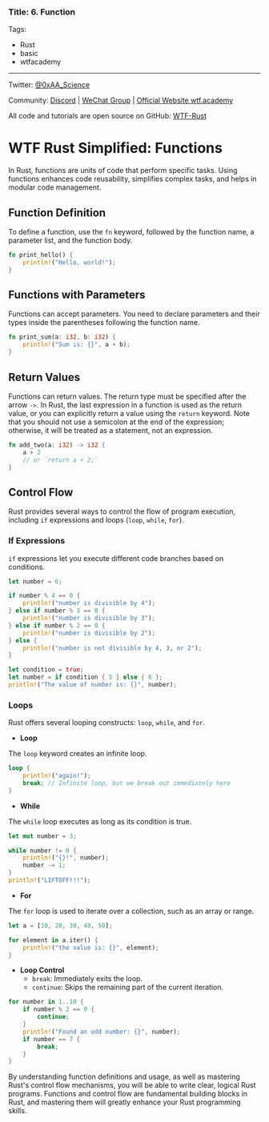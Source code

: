 ### Title: 6. Function

Tags:
- Rust
- basic
- wtfacademy

---

Twitter: [@0xAA_Science](https://twitter.com/0xAA_Science)

Community: [Discord](https://discord.gg/5akcruXrsk) | [WeChat Group](https://docs.google.com/forms/d/e/1FAIpQLSe4KGT8Sh6sJ7hedQRuIYirOoZK_85miz3dw7vA1-YjodgJ-A/viewform?usp=sf_link) | [Official Website wtf.academy](https://wtf.academy)

All code and tutorials are open source on GitHub: [WTF-Rust](https://github.com/WTFAcademy/WTF-Rust)

# WTF Rust Simplified: Functions

In Rust, functions are units of code that perform specific tasks. Using functions enhances code reusability, simplifies complex tasks, and helps in modular code management.

## Function Definition

To define a function, use the `fn` keyword, followed by the function name, a parameter list, and the function body.

```rust
fn print_hello() {
    println!("Hello, world!");
}
```

## Functions with Parameters

Functions can accept parameters. You need to declare parameters and their types inside the parentheses following the function name.

```rust
fn print_sum(a: i32, b: i32) {
    println!("Sum is: {}", a + b);
}
```

## Return Values

Functions can return values. The return type must be specified after the arrow `->`. In Rust, the last expression in a function is used as the return value, or you can explicitly return a value using the `return` keyword. Note that you should not use a semicolon at the end of the expression; otherwise, it will be treated as a statement, not an expression.

```rust
fn add_two(a: i32) -> i32 {
    a + 2
    // or `return a + 2;`
}
```

## Control Flow

Rust provides several ways to control the flow of program execution, including `if` expressions and loops (`loop`, `while`, `for`).

### If Expressions

`if` expressions let you execute different code branches based on conditions.

```rust
let number = 6;

if number % 4 == 0 {
    println!("number is divisible by 4");
} else if number % 3 == 0 {
    println!("number is divisible by 3");
} else if number % 2 == 0 {
    println!("number is divisible by 2");
} else {
    println!("number is not divisible by 4, 3, or 2");
}

let condition = true;
let number = if condition { 5 } else { 6 };
println!("The value of number is: {}", number);
```

### Loops

Rust offers several looping constructs: `loop`, `while`, and `for`.

- **Loop**

The `loop` keyword creates an infinite loop.

```rust
loop {
    println!("again!");
    break; // Infinite loop, but we break out immediately here
}
```

- **While**

The `while` loop executes as long as its condition is true.

```rust
let mut number = 3;

while number != 0 {
    println!("{}!", number);
    number -= 1;
}
println!("LIFTOFF!!!");
```

- **For**

The `for` loop is used to iterate over a collection, such as an array or range.

```rust
let a = [10, 20, 30, 40, 50];

for element in a.iter() {
    println!("the value is: {}", element);
}
```

- **Loop Control**
  - `break`: Immediately exits the loop.
  - `continue`: Skips the remaining part of the current iteration.

```rust
for number in 1..10 {
    if number % 2 == 0 {
        continue;
    }
    println!("Found an odd number: {}", number);
    if number == 7 {
        break;
    }
}
```

By understanding function definitions and usage, as well as mastering Rust's control flow mechanisms, you will be able to write clear, logical Rust programs. Functions and control flow are fundamental building blocks in Rust, and mastering them will greatly enhance your Rust programming skills.
